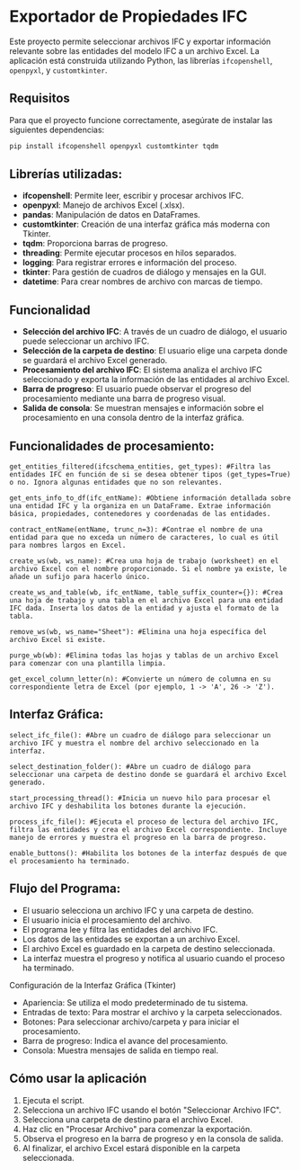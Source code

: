 # Exportador de Propiedades IFC

Este proyecto permite seleccionar archivos IFC y exportar información relevante sobre las entidades del modelo IFC a un archivo Excel. La aplicación está construida utilizando Python, las librerías `ifcopenshell`, `openpyxl`, y `customtkinter`.

## Requisitos

Para que el proyecto funcione correctamente, asegúrate de instalar las siguientes dependencias:

```bash
pip install ifcopenshell openpyxl customtkinter tqdm
```

## Librerías utilizadas:
- __ifcopenshell__: Permite leer, escribir y procesar archivos IFC.
- __openpyxl__: Manejo de archivos Excel (.xlsx).
- __pandas__: Manipulación de datos en DataFrames.
- __customtkinter__: Creación de una interfaz gráfica más moderna con Tkinter.
- __tqdm__: Proporciona barras de progreso.
- __threading__: Permite ejecutar procesos en hilos separados.
- __logging__: Para registrar errores e información del proceso.
- __tkinter__: Para gestión de cuadros de diálogo y mensajes en la GUI.
- __datetime__: Para crear nombres de archivo con marcas de tiempo.

## Funcionalidad

- __Selección del archivo IFC__: A través de un cuadro de diálogo, el usuario puede seleccionar un archivo IFC.
- __Selección de la carpeta de destino__: El usuario elige una carpeta donde se guardará el archivo Excel generado.
- __Procesamiento del archivo IFC__: El sistema analiza el archivo IFC seleccionado y exporta la información de las entidades al archivo Excel.
- __Barra de progreso__: El usuario puede observar el progreso del procesamiento mediante una barra de progreso visual.
- __Salida de consola__: Se muestran mensajes e información sobre el procesamiento en una consola dentro de la interfaz gráfica.
  
## Funcionalidades de procesamiento:

```phyton
get_entities_filtered(ifcschema_entities, get_types): #Filtra las entidades IFC en función de si se desea obtener tipos (get_types=True) o no. Ignora algunas entidades que no son relevantes.

get_ents_info_to_df(ifc_entName): #Obtiene información detallada sobre una entidad IFC y la organiza en un DataFrame. Extrae información básica, propiedades, contenedores y coordenadas de las entidades.

contract_entName(entName, trunc_n=3): #Contrae el nombre de una entidad para que no exceda un número de caracteres, lo cual es útil para nombres largos en Excel.

create_ws(wb, ws_name): #Crea una hoja de trabajo (worksheet) en el archivo Excel con el nombre proporcionado. Si el nombre ya existe, le añade un sufijo para hacerlo único.

create_ws_and_table(wb, ifc_entName, table_suffix_counter={}): #Crea una hoja de trabajo y una tabla en el archivo Excel para una entidad IFC dada. Inserta los datos de la entidad y ajusta el formato de la tabla.

remove_ws(wb, ws_name="Sheet"): #Elimina una hoja específica del archivo Excel si existe.

purge_wb(wb): #Elimina todas las hojas y tablas de un archivo Excel para comenzar con una plantilla limpia.

get_excel_column_letter(n): #Convierte un número de columna en su correspondiente letra de Excel (por ejemplo, 1 -> 'A', 26 -> 'Z').
```

## Interfaz Gráfica:
```phyton
select_ifc_file(): #Abre un cuadro de diálogo para seleccionar un archivo IFC y muestra el nombre del archivo seleccionado en la interfaz.

select_destination_folder(): #Abre un cuadro de diálogo para seleccionar una carpeta de destino donde se guardará el archivo Excel generado.

start_processing_thread(): #Inicia un nuevo hilo para procesar el archivo IFC y deshabilita los botones durante la ejecución.

process_ifc_file(): #Ejecuta el proceso de lectura del archivo IFC, filtra las entidades y crea el archivo Excel correspondiente. Incluye manejo de errores y muestra el progreso en la barra de progreso.

enable_buttons(): #Habilita los botones de la interfaz después de que el procesamiento ha terminado.

```

## Flujo del Programa:

- El usuario selecciona un archivo IFC y una carpeta de destino.
- El usuario inicia el procesamiento del archivo.
- El programa lee y filtra las entidades del archivo IFC.
- Los datos de las entidades se exportan a un archivo Excel.
- El archivo Excel es guardado en la carpeta de destino seleccionada.
- La interfaz muestra el progreso y notifica al usuario cuando el proceso ha terminado.
  
Configuración de la Interfaz Gráfica (Tkinter)
- Apariencia: Se utiliza el modo predeterminado de tu sistema.
- Entradas de texto: Para mostrar el archivo y la carpeta seleccionados.
- Botones: Para seleccionar archivo/carpeta y para iniciar el procesamiento.
- Barra de progreso: Indica el avance del procesamiento.
- Consola: Muestra mensajes de salida en tiempo real.

## Cómo usar la aplicación

1. Ejecuta el script.
2. Selecciona un archivo IFC usando el botón "Seleccionar Archivo IFC".
3. Selecciona una carpeta de destino para el archivo Excel.
4. Haz clic en "Procesar Archivo" para comenzar la exportación.
5. Observa el progreso en la barra de progreso y en la consola de salida.
6. Al finalizar, el archivo Excel estará disponible en la carpeta seleccionada.

